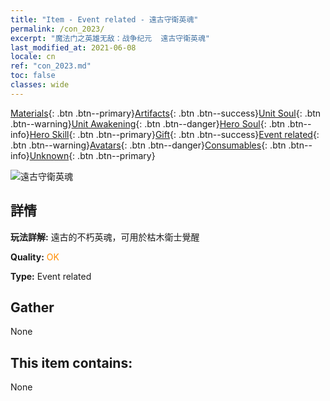 ```yaml
---
title: "Item - Event related - 遠古守衛英魂"
permalink: /con_2023/
excerpt: "魔法门之英雄无敌：战争纪元  遠古守衛英魂"
last_modified_at: 2021-06-08
locale: cn
ref: "con_2023.md"
toc: false
classes: wide
---
```

 [Materials](/ItemsCN/){: .btn .btn--primary}[Artifacts](/ItemsCN/Artifacts/){: .btn .btn--success}[Unit Soul](/ItemsCN/UnitSoul/){: .btn .btn--warning}[Unit Awakening](/ItemsCN/UnitAwakening/){: .btn .btn--danger}[Hero Soul](/ItemsCN/HeroSoul/){: .btn .btn--info}[Hero Skill](/ItemsCN/HeroSkill/){: .btn .btn--primary}[Gift](/ItemsCN/Gift/){: .btn .btn--success}[Event related](/ItemsCN/Events/){: .btn .btn--warning}[Avatars](/ItemsCN/Avatars/){: .btn .btn--danger}[Consumables](/ItemsCN/Consumables/){: .btn .btn--info}[Unknown](/ItemsCN/Unknown/){: .btn .btn--primary}

 ![遠古守衛英魂](/images/t/juexing_205.png)

## 詳情
 **玩法詳解:** 遠古的不朽英魂，可用於枯木衛士覺醒

 **Quality:** <span style="color: #FF8C00">OK</span>

 **Type:** Event related

## Gather

  None

## This item contains:

  None

